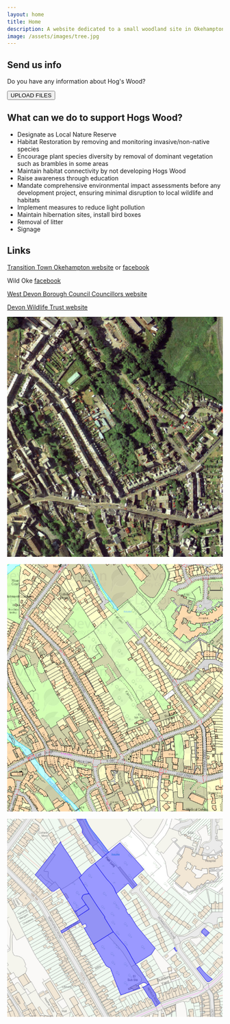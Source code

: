 ```yaml
---
layout: home
title: Home
description: A website dedicated to a small woodland site in Okehampton, Hog's Wood.
image: /assets/images/tree.jpg
---
```


## Send us info

Do you have any information about Hog's Wood? 

<button type="button" onclick="window.open('https://www.dropbox.com/request/ikF11e4zFfaoyUnv8ML5', '_blank');" command="show-modal">UPLOAD FILES</button>

## What can we do to support Hogs Wood?

* Designate as Local Nature Reserve
* Habitat Restoration by removing and monitoring invasive/non-native species
* Encourage plant species diversity by removal of dominant vegetation such as brambles in some areas
* Maintain habitat connectivity by not developing Hogs Wood
* Raise awareness through education
* Mandate comprehensive environmental impact assessments before any development project, ensuring minimal disruption to local wildlife and habitats
* Implement measures to reduce light pollution
* Maintain hibernation sites, install bird boxes
* Removal of litter
* Signage

## Links

[Transition Town Okehampton website](https://cagdevon.org.uk/ourgroups/transition-town-okehampton/) or [facebook](https://www.facebook.com/profile.php?id=61556834173991)

Wild Oke [facebook](https://www.facebook.com/groups/wildoke/)

[West Devon Borough Council Councillors website](https://www.westdevon.gov.uk/your-council/councillors-and-committees/your-councillors/councillors-ward)

[Devon Wildlife Trust website](https://www.devonwildlifetrust.org/)

![satellite](/assets/images/maps/satellite.jpg)

![modern-os](/assets/images/maps/modern-os.jpg)

![modern-perimeter](/assets/images/maps/modern-perimeter.jpg)
